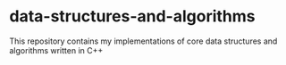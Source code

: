 # data-structures-and-algorithms
This repository contains my implementations of core data structures and algorithms written in C++
